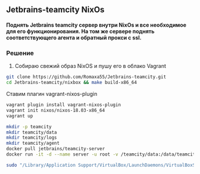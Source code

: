 ## Jetbrains-teamcity NixOs

#### Поднять Jetbrains teamcity сервер внутри NixOs и все необходимое для его функционирования. На том же сервере поднять соответствующего агента и обратный прокси с ssl.

### Решение
1) Собираю свежий образ NixOS и пушу его в облако Vagrant
```bash
git clone https://github.com/Romaxa55/Jetbrains-teamcity.git
cd Jetbrains-teamcity/nixbox && make build-x86_64
```

Ставим плагин vagrant-nixos-plugin
```bash
vagrant plugin install vagrant-nixos-plugin
vagrant init nixos/nixos-18.03-x86_64
vagrant up
```

```bash
mkdir -p teamcity
mkdir teamcity/data
mkdir teamcity/logs
mkdir teamcity/agent
docker pull jetbrains/teamcity-server
docker run -it -d --name server -u root -v /teamcity/data:/data/teamcity_server/datadir -v /teamcity/logs:/opt/teamcity/logs -p 8111:8111 jetbrains/teamcity-server
```



```bash
sudo "/Library/Application Support/VirtualBox/LaunchDaemons/VirtualBoxStartup.sh" restart
```